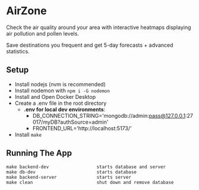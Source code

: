 # AirZone

Check the air quality around your area with interactive heatmaps displaying air pollution and pollen levels.

Save destinations you frequent and get 5-day forecasts + advanced statistics.

## Setup
- Install nodejs (nvm is recommended) 
- Install nodemon with `npm i -G nodemon`
- Install and Open Docker Desktop
- Create a .env file in the root directory
    - __.env for local dev environments__: 
        - DB_CONNECTION_STRING='mongodb://admin:pass@127.0.0.1:27017/myDB?authSource=admin'
        - FRONTEND_URL='http://localhost:5173/'
- Install `make`
## Running The App
    make backend-dev                  starts database and server
    make db-dev                       starts database 
    make backend-server               starts server
    make clean                        shut down and remove database